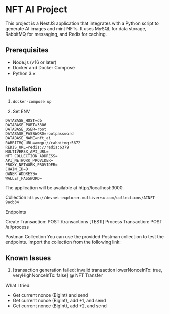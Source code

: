 # NFT AI Project

This project is a NestJS application that integrates with a Python script to generate AI images and mint NFTs. It uses MySQL for data storage, RabbitMQ for messaging, and Redis for caching.

## Prerequisites

- Node.js (v16 or later)
- Docker and Docker Compose
- Python 3.x

## Installation

1. ```docker-compose up```

2. Set ENV
```
DATABASE_HOST=db
DATABASE_PORT=3306
DATABASE_USER=root
DATABASE_PASSWORD=rootpassword
DATABASE_NAME=nft_ai
RABBITMQ_URL=amqp://rabbitmq:5672
REDIS_URL=redis://redis:6379
MULTIVERSX_API_URL=
NFT_COLLECTION_ADDRESS=
API_NETWORK_PROVIDER=
PROXY_NETWORK_PROVIDER=
CHAIN_ID=D
OWNER_ADDRESS=
WALLET_PASSWORD=
````

The application will be available at http://localhost:3000.

Collection
```https://devnet-explorer.multiversx.com/collections/AINFT-9acb34```

Endpoints

Create Transaction: POST /transactions
[TEST] Process Transaction: POST /ai/process

Postman Collection
You can use the provided Postman collection to test the endpoints. Import the collection from the following link:

## Known Issues
1. [transaction generation failed: invalid transaction lowerNonceInTx: true, veryHighNonceInTx: false] @ NFT Transfer

What I tried:
- Get current nonce (BigInt) and send
- Get current nonce (BigInt), add +1, and send
- Get current nonce (BigInt), add +2, and send

